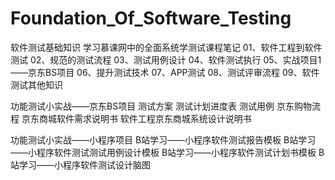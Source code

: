 # Foundation_Of_Software_Testing
软件测试基础知识
学习慕课网中的全面系统学测试课程笔记
01、软件工程到软件测试
02、规范的测试流程
03、测试用例设计
04、软件测试执行
05、实战项目1——京东BS项目
06、提升测试技术
07、APP测试
08、测试评审流程
09、软件测试其他知识

功能测试小实战——京东BS项目
测试方案
测试计划进度表
测试用例
京东购物流程
京东商城软件需求说明书
软件工程京东商城系统设计说明书


功能测试小实战——小程序项目
B站学习——小程序软件测试报告模板
B站学习——小程序软件测试测试用例设计模板
B站学习——小程序软件测试计划书模板
B站学习——小程序软件测试设计脑图
